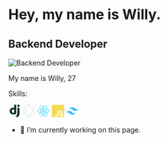# Hey, my name is Willy.
## Backend Developer

![Backend Developer](https://arturssmirnovs.github.io/github-profile-readme-generator/images/banner.png)

My name is Willy, 27

Skills: 


  <img src="https://github.com/Horizont2wb/Horizont2wb/blob/main/django-plain.svg" alt="Django-icon" width="25" height="25">
  <img src="https://github.com/Horizont2wb/Horizont2wb/blob/main/nodejs-line.svg " alt="Node-icon" width="25" height="25">
  <img src="https://github.com/Horizont2wb/Horizont2wb/blob/main/react-original.svg" alt="React-icon"width="25" height="25">
   <img src="https://github.com/Horizont2wb/Horizont2wb/blob/main/javascript-plain.svg" alt="JS-icon" width="25" height="25">
   <img src="https://github.com/Horizont2wb/Horizont2wb/blob/main/tailwindcss-original.svg" alt="Tailwind-icon" width="25" height="25">
  

- 🔭 I’m currently working on this page. 




